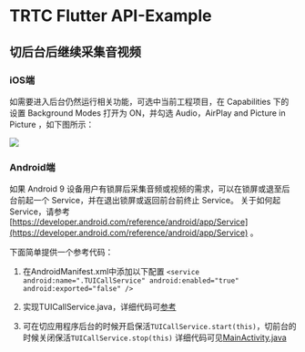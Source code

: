 # TRTC Flutter API-Example 
## 切后台后继续采集音视频

### iOS端
如需要进入后台仍然运行相关功能，可选中当前工程项目，在 Capabilities 下的设置 Background Modes 打开为 ON，并勾选 Audio，AirPlay and Picture in Picture ，如下图所示：

![](https://main.qcloudimg.com/raw/d960dfec88388936abce2d4cb77ac766.jpg)

### Android端
如果 Android 9 设备用户有锁屏后采集音频或视频的需求，可以在锁屏或退至后台前起一个 Service，并在退出锁屏或返回前台前终止 Service。
关于如何起 Service，请参考 [https://developer.android.com/reference/android/app/Service](https://developer.android.com/reference/android/app/Service) 。

下面简单提供一个参考代码：

1. 在AndroidManifest.xml中添加以下配置
`<service
   android:name=".TUICallService"
   android:enabled="true"
   android:exported="false" />`

2. 实现TUICallService.java，详细代码可[参考](https://github.com/LiteAVSDK/TRTC_Flutter/blob/master/TRTC-API-Example/android/app/src/main/java/com/example/trtc_api_example/TUICallService.java)

3. 可在切应用程序后台的时候开启保活`TUICallService.start(this)`，切前台的时候关闭保活`TUICallService.stop(this)`
详细代码可见[MainActivity.java](https://github.com/LiteAVSDK/TRTC_Flutter/blob/master/TRTC-API-Example/android/app/src/main/java/com/example/trtc_api_example/MainActivity.java)
